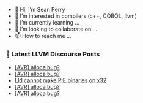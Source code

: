 - 👋 Hi, I’m Sean Perry
- 👀 I’m interested in compilers (c++, COBOL, llvm)
- 🌱 I’m currently learning ...
- 💞️ I’m looking to collaborate on ...
- 📫 How to reach me ...

<!---
s66perry/s66perry is a ✨ special ✨ repository because its `README.md` (this file) appears on your GitHub profile.
You can click the Preview link to take a look at your changes.
--->
### 📕 Latest LLVM Discourse Posts

<!-- DISCOURSE-LLVM:START -->
- [[AVR] alloca bug?](https://discourse.llvm.org/t/avr-alloca-bug/67080#post_10)
- [[AVR] alloca bug?](https://discourse.llvm.org/t/avr-alloca-bug/67080#post_9)
- [Lld cannot make PIE binaries on x32](https://discourse.llvm.org/t/lld-cannot-make-pie-binaries-on-x32/67131#post_1)
- [[AVR] alloca bug?](https://discourse.llvm.org/t/avr-alloca-bug/67080#post_8)
- [[AVR] alloca bug?](https://discourse.llvm.org/t/avr-alloca-bug/67080#post_7)
<!-- DISCOURSE-LLVM:END -->
